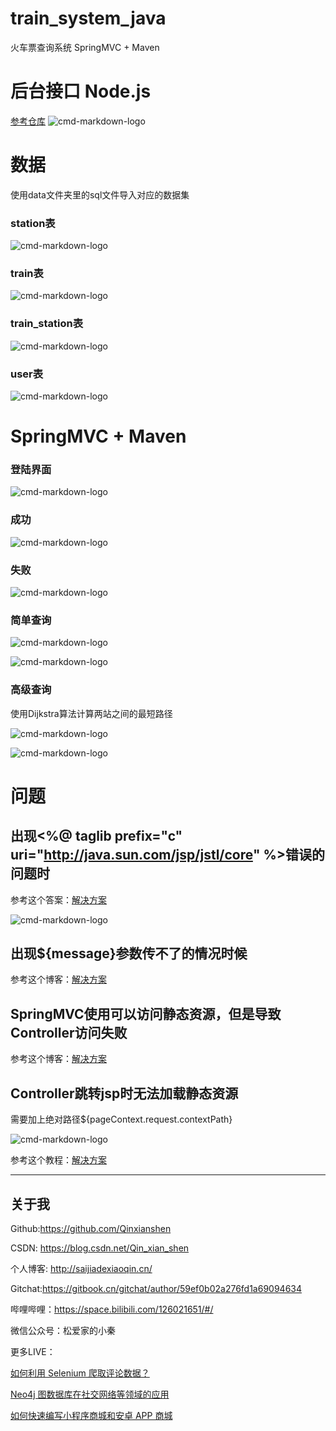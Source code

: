 # train_system_java
火车票查询系统 SpringMVC + Maven


# 后台接口 Node.js

[参考仓库](https://github.com/yanm1ng/node-ctrip-tickets)
![cmd-markdown-logo](./pic/1.png)


# 数据

使用data文件夹里的sql文件导入对应的数据集

### station表

![cmd-markdown-logo](./pic/5.png)

### train表

![cmd-markdown-logo](./pic/2.png)

### train_station表


![cmd-markdown-logo](./pic/3.png)


### user表

![cmd-markdown-logo](./pic/4.png)


# SpringMVC + Maven

### 登陆界面

![cmd-markdown-logo](./pic/8.png)

### 成功

![cmd-markdown-logo](./pic/13.png)

### 失败

![cmd-markdown-logo](./pic/12.png)

### 简单查询

![cmd-markdown-logo](./pic/14.png)

![cmd-markdown-logo](./pic/15.png)

### 高级查询

使用Dijkstra算法计算两站之间的最短路径

![cmd-markdown-logo](./pic/17.png)

![cmd-markdown-logo](./pic/16.png)


# 问题

## 出现<%@ taglib prefix="c" uri="http://java.sun.com/jsp/jstl/core" %>错误的问题时


参考这个答案：[解决方案](https://stackoverflow.com/questions/13285826/can-not-find-the-tag-library-descriptor-for-http-java-sun-com-jsp-jstl-core)

![cmd-markdown-logo](./pic/6.png)


## 出现${message}参数传不了的情况时候

参考这个博客：[解决方案](https://techforworld.wordpress.com/2016/10/21/spring-mvc-modelview-object-values-not-showing-using-el/)

## SpringMVC使用可以访问静态资源，但是导致Controller访问失败

参考这个博客：[解决方案](https://blog.csdn.net/wu9333/article/details/70859860)


## Controller跳转jsp时无法加载静态资源

需要加上绝对路径${pageContext.request.contextPath}

![cmd-markdown-logo](./pic/11.png)



参考这个教程：[解决方案](https://www.yiibai.com/spring_mvc/configuring-static-resource-and-resource-bundle-in-spring-mvc.html)


--- 

## 关于我

Github:https://github.com/Qinxianshen

CSDN: https://blog.csdn.net/Qin_xian_shen

个人博客: http://saijiadexiaoqin.cn/

Gitchat:https://gitbook.cn/gitchat/author/59ef0b02a276fd1a69094634

哔哩哔哩：https://space.bilibili.com/126021651/#/

微信公众号：松爱家的小秦

更多LIVE：

[如何利用 Selenium 爬取评论数据？](https://gitbook.cn/gitchat/activity/59ef0fbf54011222e227c720)

[Neo4j 图数据库在社交网络等领域的应用](https://gitbook.cn/gitchat/activity/5a310961259a166307ceadb4)

[如何快速编写小程序商城和安卓 APP 商城](https://gitbook.cn/gitchat/activity/5b628776ff984e633d987f7d)

